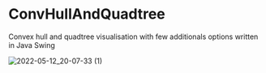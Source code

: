 # ConvHullAndQuadtree
Convex hull and quadtree visualisation with few additionals options written in Java Swing


![2022-05-12_20-07-33 (1)](https://user-images.githubusercontent.com/77443304/168143563-2f5156f3-48d5-478a-b492-43845212a73b.gif)
